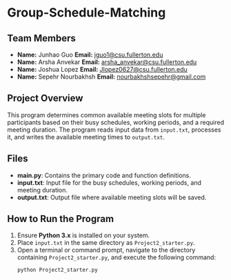 # Group-Schedule-Matching
## Team Members
- **Name:** Junhao Guo 
  **Email:** jguo1@csu.fullerton.edu
- **Name:** Arsha Anvekar 
  **Email:** arsha_anvekar@csu.fullerton.edu
- **Name:** Joshua Lopez
  **Email:** Jlopez0627@csu.fullerton.edu
- **Name:** Sepehr Nourbakhsh
  **Email:** nourbakhshsepehr@gmail.com

## Project Overview
This program determines common available meeting slots for multiple participants based on their busy schedules, working periods, and a required meeting duration. The program reads input data from `input.txt`, processes it, and writes the available meeting times to `output.txt`.

## Files
- **main.py**: Contains the primary code and function definitions.
- **input.txt**: Input file for the busy schedules, working periods, and meeting duration.
- **output.txt**: Output file where available meeting slots will be saved.

## How to Run the Program
1. Ensure **Python 3.x** is installed on your system.
2. Place `input.txt` in the same directory as `Project2_starter.py`.
3. Open a terminal or command prompt, navigate to the directory containing `Project2_starter.py`, and execute the following command:
   ```bash
   python Project2_starter.py
